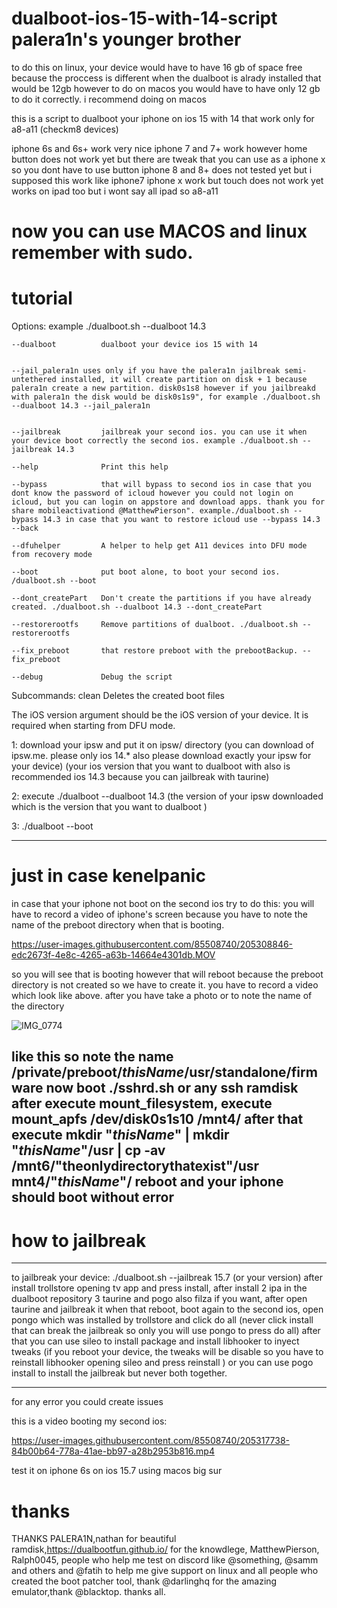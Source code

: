 # dualboot-ios-15-with-14-script palera1n's younger brother
to do this on linux, your device would have to have 16 gb of space free because the proccess is different when the dualboot is alrady installed that would be 12gb however to do on macos you would have to have only 12 gb to do it correctly. i recommend doing on macos  

this is a script to dualboot your iphone on ios 15 with 14 that work only for a8-a11 (checkm8 devices)

iphone 6s and 6s+ work very nice
iphone 7 and 7+ work however home button does not work yet but there are tweak that you can use as a iphone x so you dont have to use button
iphone 8 and 8+ does not tested yet but i supposed this work like iphone7
iphone x work but touch does not work yet
works on ipad too but i wont say all ipad so a8-a11 

# now you can use MACOS and linux remember with sudo.

# tutorial

Options: example ./dualboot.sh --dualboot 14.3 

    --dualboot          dualboot your device ios 15 with 14 
    
    
    --jail_palera1n uses only if you have the palera1n jailbreak semi-untethered installed, it will create partition on disk + 1 because palera1n create a new partition. disk0s1s8 however if you jailbreakd with palera1n the disk would be disk0s1s9", for example ./dualboot.sh --dualboot 14.3 --jail_palera1n 
    
    
    --jailbreak         jailbreak your second ios. you can use it when your device boot correctly the second ios. example ./dualboot.sh --jailbreak 14.3
    
    --help              Print this help
    
    --bypass            that will bypass to second ios in case that you dont know the password of icloud however you could not login on icloud, but you can login on appstore and download apps. thank you for share mobileactivationd @MatthewPierson". example./dualboot.sh --bypass 14.3 in case that you want to restore icloud use --bypass 14.3 --back
    
    --dfuhelper         A helper to help get A11 devices into DFU mode from recovery mode
    
    --boot              put boot alone, to boot your second ios. /dualboot.sh --boot
    
    --dont_createPart   Don't create the partitions if you have already created. ./dualboot.sh --dualboot 14.3 --dont_createPart
    
    --restorerootfs     Remove partitions of dualboot. ./dualboot.sh --restorerootfs
    
    --fix_preboot       that restore preboot with the prebootBackup. --fix_preboot
    
    --debug             Debug the script

Subcommands:
    clean               Deletes the created boot files

The iOS version argument should be the iOS version of your device.
It is required when starting from DFU mode.



1: download your ipsw and put it on ipsw/ directory (you can download of ipsw.me. please only ios 14.* also please download exactly your ipsw for your device) (your ios version that you want to dualboot with also is recommended ios 14.3 because you can jailbreak with taurine)

2: execute ./dualboot --dualboot 14.3 (the version of your ipsw downloaded which is the version that you want to dualboot ) 

3: ./dualboot --boot 

---
# just in case kenelpanic
in case that your iphone not boot on the second ios try to do this:
you will have to record a video of iphone's screen because you have to note the name of the preboot directory when that is booting. 



https://user-images.githubusercontent.com/85508740/205308846-edc2673f-4e8c-4265-a63b-14664e4301db.MOV


so you will see that is booting however that will reboot because the preboot directory is not created so we have to create it. 
you have to record a video which look like above. after you have take a photo or to note the name of the directory 

![IMG_0774](https://user-images.githubusercontent.com/85508740/205313633-567ff020-1279-4fdc-88b1-bc0914bdda82.jpg)

like this so note the name /private/preboot/*thisName*/usr/standalone/firmware
now boot ./sshrd.sh or any ssh ramdisk after execute mount_filesystem, execute mount_apfs /dev/disk0s1s10 /mnt4/ after that execute mkdir "*thisName*" | mkdir "*thisName*"/usr | cp -av /mnt6/"theonlydirectorythatexist"/usr mnt4/"*thisName*"/
reboot and your iphone should boot without error 
---
# how to jailbreak 
---
to jailbreak your device: ./dualboot.sh --jailbreak 15.7 (or your version)
after install trollstore opening tv app and press install, after install 2 ipa in the dualboot repository 3 taurine and pogo also filza if you want, after open taurine and jailbreak it when that reboot, boot again to the second ios, open pongo which was installed by trollstore and click do all (never click install that can break the jailbreak so only you will use pongo to press do all) after that you can use sileo to install package and install libhooker to inyect tweaks (if you reboot your device, the tweaks will be disable so you have to reinstall libhooker opening sileo and press reinstall ) or you can use pogo install to install the jailbreak but never both together.

---

for any error you could create issues 


this is a video booting my second ios:

https://user-images.githubusercontent.com/85508740/205317738-84b00b64-778a-41ae-bb97-a28b2953b816.mp4


test it on iphone 6s on ios 15.7 using macos big sur

# thanks

THANKS PALERA1N,nathan for beautiful ramdisk,https://dualbootfun.github.io/ for the knowdlege, MatthewPierson, Ralph0045, people who help me test on discord like @something, @samm and others and @fatih to help me give support on linux and all people who created the boot patcher tool, thank @darlinghq for the amazing emulator,thank @blacktop. thanks all.

